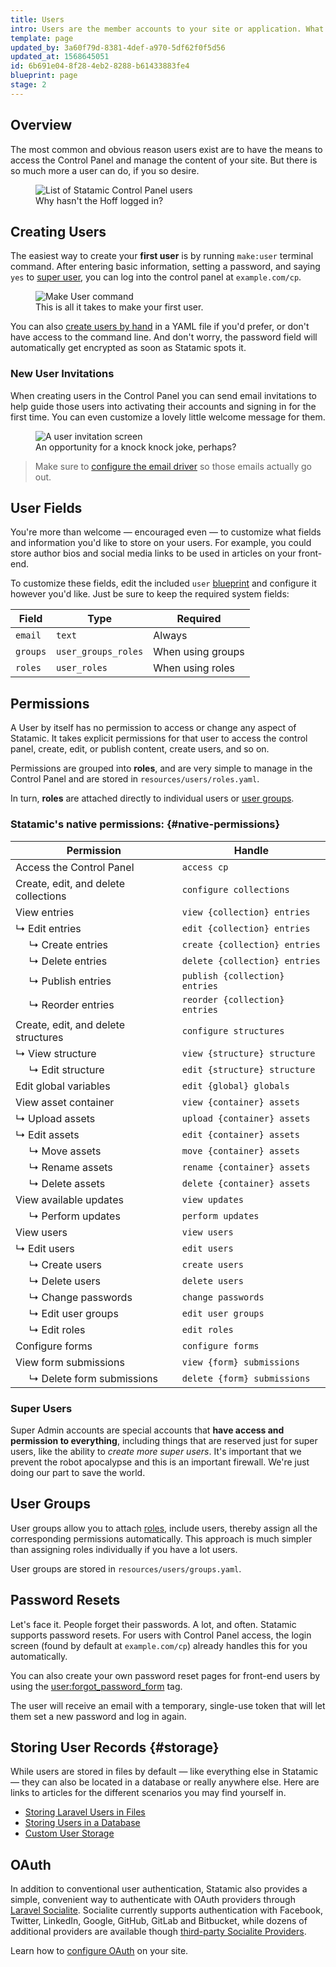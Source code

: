 ```yaml
---
title: Users
intro: Users are the member accounts to your site or application. What a user can do with that account is up to you. They could have limited or full access to the Control Panel, a login-only area of the front-end, or even something more custom by tapping into Laravel.
template: page
updated_by: 3a60f79d-8381-4def-a970-5df62f0f5d56
updated_at: 1568645051
id: 6b691e04-8f28-4eb2-8288-b61433883fe4
blueprint: page
stage: 2
---
```

## Overview

The most common and obvious reason users exist are to have the means to access the Control Panel and manage the content of your site. But there is so much more a user can do, if you so desire.

<figure>
    <img src="/img/users-index.png" alt="List of Statamic Control Panel users">
    <figcaption>Why hasn't the Hoff logged in?</figcaption>
</figure>

## Creating Users

The easiest way to create your **first user** is by running `make:user` terminal command. After entering basic information, setting a password, and saying `yes` to [super user](#super-admins), you can log into the control panel at `example.com/cp`.

<figure>
    <img src="/img/make-user.png" alt="Make User command" class="shadow-lg-teal rounded">
    <figcaption>This is all it takes to make your first user.</figcaption>
</figure>

You can also [create users by hand](/knowledge-base/creating-user-files) in a YAML file if you'd prefer, or don't have access to the command line. And don't worry, the password field will automatically get encrypted as soon as Statamic spots it.

### New User Invitations

When creating users in the Control Panel you can send email invitations to help guide those users into activating their accounts and signing in for the first time. You can even customize a lovely little welcome message for them.

<figure>
    <img src="/img/user-invitation.png" alt="A user invitation screen">
    <figcaption>An opportunity for a knock knock joke, perhaps?</figcaption>
</figure>

> Make sure to [configure the email driver](/email) so those emails actually go out.

## User Fields

You're more than welcome — encouraged even — to customize what fields and information you'd like to store on your users. For example, you could store author bios and social media links to be used in articles on your front-end.

To customize these fields, edit the included `user` [blueprint](/blueprints)  and configure it however you'd like. Just be sure to keep the required system fields:

| Field | Type | Required |
|-------|------|----------|
| `email` | `text` | Always |
| `groups` | `user_groups_roles` | When using groups |
| `roles` | `user_roles` | When using roles |

## Permissions

A User by itself has no permission to access or change any aspect of Statamic. It takes explicit permissions for that user to access the control panel, create, edit, or publish content, create users, and so on.

Permissions are grouped into **roles**, and are very simple to manage in the Control Panel and are stored in `resources/users/roles.yaml`.

In turn, **roles** are attached directly to individual users or [user groups](#user-groups).

### Statamic's native permissions: {#native-permissions}

| Permission | Handle |
|------------|--------|
| Access the Control Panel | `access cp` |
| Create, edit, and delete collections | `configure collections` |
| View entries | `view {collection} entries` |
| ↳  Edit entries | `edit {collection} entries` |
| &nbsp;&nbsp;&nbsp;&nbsp;&nbsp;↳  Create entries | `create {collection} entries` |
| &nbsp;&nbsp;&nbsp;&nbsp;&nbsp;↳  Delete entries | `delete {collection} entries` |
| &nbsp;&nbsp;&nbsp;&nbsp;&nbsp;↳  Publish entries | `publish {collection} entries` |
| &nbsp;&nbsp;&nbsp;&nbsp;&nbsp;↳  Reorder entries | `reorder {collection} entries` |
| Create, edit, and delete structures | `configure structures` |
| ↳  View structure | `view {structure} structure` |
| &nbsp;&nbsp;&nbsp;&nbsp;&nbsp;↳  Edit structure | `edit {structure} structure` |
| Edit global variables | `edit {global} globals` |
| View asset container | `view {container} assets` |
| ↳  Upload assets | `upload {container} assets` |
| ↳  Edit assets | `edit {container} assets` |
| &nbsp;&nbsp;&nbsp;&nbsp;&nbsp;↳  Move assets | `move {container} assets` |
| &nbsp;&nbsp;&nbsp;&nbsp;&nbsp;↳  Rename assets | `rename {container} assets` |
| &nbsp;&nbsp;&nbsp;&nbsp;&nbsp;↳  Delete assets | `delete {container} assets` |
| View available updates | `view updates` |
| &nbsp;&nbsp;&nbsp;&nbsp;&nbsp;↳  Perform updates | `perform updates` |
| View users | `view users` |
| ↳ Edit users | `edit users` |
| &nbsp;&nbsp;&nbsp;&nbsp;&nbsp;↳ Create users | `create users` |
| &nbsp;&nbsp;&nbsp;&nbsp;&nbsp;↳ Delete users | `delete users` |
| &nbsp;&nbsp;&nbsp;&nbsp;&nbsp;↳ Change passwords | `change passwords` |
| &nbsp;&nbsp;&nbsp;&nbsp;&nbsp;↳ Edit user groups | `edit user groups` |
| &nbsp;&nbsp;&nbsp;&nbsp;&nbsp;↳ Edit roles | `edit roles` |
| Configure forms | `configure forms` |
| View form submissions | `view {form} submissions` |
| &nbsp;&nbsp;&nbsp;&nbsp;&nbsp;↳ Delete form submissions | `delete {form} submissions` |

### Super Users

Super Admin accounts are special accounts that **have access and permission to everything**, including things that are reserved just for super users, like the ability to _create more super users_. It's important that we prevent the robot apocalypse and this is an important firewall. We're just doing our part to save the world.

## User Groups

User groups allow you to attach [roles](#roles), include users, thereby assign all the corresponding permissions automatically. This approach is much simpler than assigning roles individually if you have a lot users.

User groups are stored in `resources/users/groups.yaml`.

## Password Resets

Let's face it. People forget their passwords. A lot, and often. Statamic supports password resets. For users with Control Panel access, the login screen (found by default at `example.com/cp`) already handles this for you automatically.

You can also create your own password reset pages for front-end users by using the [user:forgot_password_form](/tags/user-forgot_password_form) tag.

The user will receive an email with a temporary, single-use token that will let them set a new password and log in again.

## Storing User Records {#storage}

While users are stored in files by default — like everything else in Statamic — they can also be located in a database or really anywhere else. Here are links to articles for the different scenarios you may find yourself in.

- [Storing Laravel Users in Files](/knowledge-base/storing-laravel-users-in-files)
- [Storing Users in a Database](/knowledge-base/storing-users-in-a-database)
- [Custom User Storage](/knowledge-base/storing-users-somewhere-custom)

## OAuth

In addition to conventional user authentication, Statamic also provides a simple, convenient way to authenticate with OAuth providers through [Laravel Socialite](https://github.com/laravel/socialite). Socialite currently supports authentication with Facebook, Twitter, LinkedIn, Google, GitHub, GitLab and Bitbucket, while dozens of additional providers are available though [third-party Socialite Providers](https://socialiteproviders.netlify.com/).

Learn how to [configure OAuth](/oauth) on your site.
